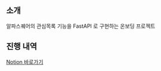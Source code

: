 ## 소개

알파스퀘어의 관심목록 기능을 FastAPI 로 구현하는 온보딩 프로젝트

## 진행 내역

[Notion 바로가기](https://mmyeong.notion.site/FastAPI-Onboarding-1327a12fc9774d258dd7a1a8a217e371)

